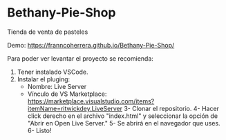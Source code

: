 # Bethany-Pie-Shop

Tienda de venta de pasteles


Demo: https://franncoherrera.github.io/Bethany-Pie-Shop/

Para poder ver levantar el proyecto se recomienda:

 1. Tener instalado VSCode.
 2. Instalar el pluging:
    - Nombre: Live Server
    - Vínculo de VS Marketplace: https://marketplace.visualstudio.com/items?itemName=ritwickdey.LiveServer
 3- Clonar el repositorio.
 4- Hacer click derecho en el archivo "index.html" y seleccionar la opción de "Abrir en Open Live Server."
 5- Se abrirá en el navegador que uses.
 6- Listo!
